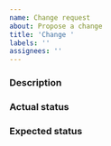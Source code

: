 ```yaml
---
name: Change request
about: Propose a change
title: 'Change '
labels: ''
assignees: ''
---
```


<!--- Please provide a short description in the title above -->
<!--- Please follow the naming conventions -->

### Description

<!--- Provide a more detailed introduction to the request itself, and why you consider to change it -->

### Actual status

<!--- Tell us what happens now -->

### Expected status

<!--- Tell us what should happen -->
